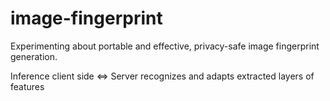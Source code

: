 # image-fingerprint
Experimenting about portable and effective, privacy-safe image fingerprint generation.

Inference client side <=> Server recognizes and adapts extracted layers of features